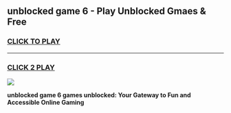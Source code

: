 
## unblocked game 6 - Play Unblocked Gmaes & Free
<h3>
<a href="https://premium.freeplayer.one?title=unblocked_game_6&ref=20F">CLICK TO PLAY</a></h3>
<hr>

<h3>
<a href="https://premium.freeplayer.one?title=unblocked_game_6&ref=20F">CLICK 2 PLAY</a>
  
</h3>

<a href="https://premium.freeplayer.one?title=unblocked_game_6&ref=20F/"><img src="https://clearcache.store/games.png"></a>


**unblocked game 6 games unblocked: Your Gateway to Fun and Accessible Online Gaming**
